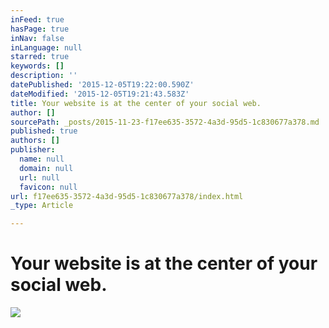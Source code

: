 ```yaml
---
inFeed: true
hasPage: true
inNav: false
inLanguage: null
starred: true
keywords: []
description: ''
datePublished: '2015-12-05T19:22:00.590Z'
dateModified: '2015-12-05T19:21:43.583Z'
title: Your website is at the center of your social web.
author: []
sourcePath: _posts/2015-11-23-f17ee635-3572-4a3d-95d5-1c830677a378.md
published: true
authors: []
publisher:
  name: null
  domain: null
  url: null
  favicon: null
url: f17ee635-3572-4a3d-95d5-1c830677a378/index.html
_type: Article

---
```

# 

# Your website is at the center of your social web.
![](https://imgflo.herokuapp.com/graph/vahj1ThiexotieMo/e33bf1deae6f10bc9a24f50f1b5ea403/passthrough.png?height=600&input=https%3A%2F%2Fthe-grid-user-content.s3-us-west-2.amazonaws.com%2F41baab8d-0725-4ac3-8626-6846b661c43b.png&width=600)